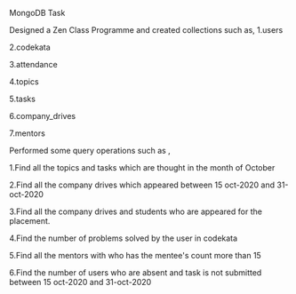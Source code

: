 MongoDB Task

Designed a Zen Class Programme and created collections such as,
1.users

2.codekata

3.attendance

4.topics

5.tasks

6.company_drives

7.mentors

Performed some query operations such as ,

1.Find all the topics and tasks which are thought in the month of October

2.Find all the company drives which appeared between 15 oct-2020 and 31-oct-2020

3.Find all the company drives and students who are appeared for the placement.

4.Find the number of problems solved by the user in codekata

5.Find all the mentors with who has the mentee's count more than 15

6.Find the number of users who are absent and task is not submitted  between 15 oct-2020 and 31-oct-2020
